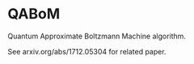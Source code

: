 # QABoM
Quantum Approximate Boltzmann Machine algorithm.

See arxiv.org/abs/1712.05304 for related paper.
